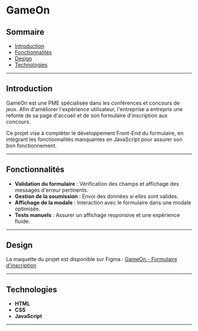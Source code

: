 # GameOn

## Sommaire

- [Introduction](#introduction)
- [Fonctionnalités](#fonctionnalites)
- [Design](#design)
- [Technologies](#technologies)

---

## Introduction

GameOn est une PME spécialisée dans les conférences et concours de jeux. Afin d'améliorer l'expérience utilisateur, l'entreprise a entrepris une refonte de sa page d'accueil et de son formulaire d'inscription aux concours.

Ce projet vise à compléter le développement Front-End du formulaire, en intégrant les fonctionnalités manquantes en JavaScript pour assurer son bon fonctionnement.

---

## Fonctionnalités

- **Validation du formulaire** : Vérification des champs et affichage des messages d'erreur pertinents.
- **Gestion de la soumission** : Envoi des données si elles sont valides.
- **Affichage de la modale** : Interaction avec le formulaire dans une modale optimisée.
- **Tests manuels** : Assurer un affichage responsive et une expérience fluide.

---

## Design

La maquette du projet est disponible sur Figma :
[GameOn - Formulaire d'inscription](https://www.figma.com/design/B7NKBDvSI18uoMLJgpnh48/UI-Design-GameOn-FR?node-id=106-630&t=pvhBChiKkxzgs1oi-0)

---

## Technologies

- **HTML**
- **CSS**
- **JavaScript**

---
